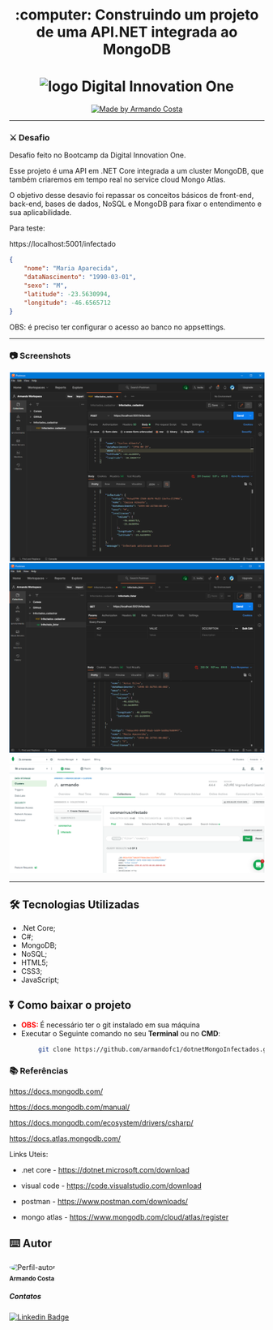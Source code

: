 <h1 align="center">
:computer: Construindo um projeto de uma API.NET integrada ao MongoDB
</h1>

<h1 align="center">
<img alt="logo Digital Innovation One" src="https://encrypted-tbn0.gstatic.com/images?q=tbn%3AANd9GcS1OXUFeAAKnL7l6wXc7IfvC9r9edDlMnmzO_bJV4O5aoH_7PmvNaGAiKAmu1x5WxpOFDPbQkCmJpgtchs-zQNvwQ&usqp=CAU&ec=45702847" width="400px">
</h1>

<p align="center">
    <a href="https://www.linkedin.com/in/dev-full-stack/">
        <img alt="Made by Armando Costa" src="https://img.shields.io/badge/made%20by-Armando Costa-%23fc8406">
    </a>
</p>

---

### ⚔ Desafio

Desafio feito no Bootcamp da Digital Innovation One.

Esse projeto é uma API em .NET Core integrada a um cluster MongoDB, que também criaremos em tempo real no service cloud Mongo Atlas. 

O objetivo desse desavio foi repassar os conceitos básicos de front-end, back-end, bases de dados, NoSQL e MongoDB para fixar o entendimento e sua aplicabilidade.


Para teste:

https://localhost:5001/infectado

```json
{
	"nome": "Maria Aparecida",
	"dataNascimento": "1990-03-01",
	"sexo": "M",
	"latitude": -23.5630994,
	"longitude": -46.6565712
}
```
OBS: é preciso ter configurar o acesso ao banco no appsettings.

---

### 📷 Screenshots

![Tela 1](telas/postman1.png)
![Tela 2](telas/postman2.png)
![Tela 2](telas/mongo.png)

---

## 🛠️ Tecnologias Utilizadas
- .Net Core;
- C#;
- MongoDB;
- NoSQL;
- HTML5;
- CSS3;
- JavaScript;

## ⏬ Como baixar o projeto
- <b style="color:red"> OBS: </b> É necessário ter o git instalado em sua máquina
- Executar o Seguinte comando no seu **Terminal** ou no **CMD**:

```bash
        git clone https://github.com/armandofc1/dotnetMongoInfectados.git
```
### 📚 Referências

https://docs.mongodb.com/

https://docs.mongodb.com/manual/

https://docs.mongodb.com/ecosystem/drivers/csharp/

https://docs.atlas.mongodb.com/

Links Uteis:

- .net core - https://dotnet.microsoft.com/download

- visual code - https://code.visualstudio.com/download

- postman - https://www.postman.com/downloads/

- mongo atlas - https://www.mongodb.com/cloud/atlas/register

## ⌨️ Autor

<img style="border-radius: 50%;" src="https://avatars.githubusercontent.com/u/236738?v=4" width="100px;" alt="Perfil-autor" ><br>
<sub><b>Armando Costa</b></sub>

##### Contatos
[![Linkedin Badge](https://img.shields.io/badge/-LinkedIn-blue?style=flat-square&logo=Linkedin&logoColor=white&link=https://www.linkedin.com/in/dev-full-stack/)](https://www.linkedin.com/in/dev-full-stack/)